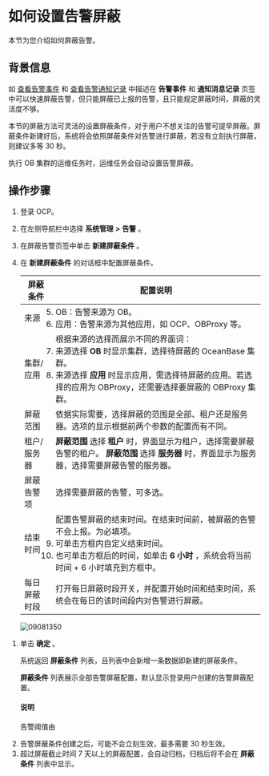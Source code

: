 如何设置告警屏蔽
=============================

本节为您介绍如何屏蔽告警。

背景信息
-------------------------

如 [查看告警事件](../../3.ob-cloud-platform/9.use-alert-management/12.view-alert-events.md) 和 [查看告警通知记录](../../3.ob-cloud-platform/9.use-alert-management/13.view-alert-notification-records.md) 中描述在 **告警事件** 和 **通知消息记录** 页签中可以快速屏蔽告警，但只能屏蔽已上报的告警，且只能规定屏蔽时间，屏蔽的灵活度不够。

本节的屏蔽方法可灵活的设置屏蔽条件，对于用户不想关注的告警可提早屏蔽。屏蔽条件新建好后，系统将会依照屏蔽条件对告警进行屏蔽，若没有立刻执行屏蔽，则建议多等 30 秒。

执行 OB 集群的运维任务时，运维任务会自动设置告警屏蔽。

操作步骤
-------------------------

1. 登录 OCP。



2. 在左侧导航栏中选择 **系统管理** **\>** **告警** 。



3. 在屏蔽告警页签中单击 **新建屏蔽条件** 。



4. 在 **新建屏蔽条件** 的对话框中配置屏蔽条件。



   |  屏蔽条件  |                                                                                                                  配置说明                                                                                                                  |
   |--------|----------------------------------------------------------------------------------------------------------------------------------------------------------------------------------------------------------------------------------------|
   | 来源     | <li>OB：告警来源为 OB。   </li> <li> 应用：告警来源为其他应用，如 OCP、OBProxy 等。  </li>                                                                                                   |
   | 集群/应用  | 根据来源的选择而展示不同的界面词： <li>来源选择 **OB** 时显示集群，选择待屏蔽的 OceanBase 集群。  </li> <li> 来源选择 **应用** 时显示应用，需选择待屏蔽的应用。若选择的应用为 OBProxy，还需要选择要屏蔽的 OBProxy 集群。 </li>   |
   | 屏蔽范围   | 依据实际需要，选择屏蔽的范围是全部、租户还是服务器。选项的显示根据前两个参数的配置而有不同。                                                                                                                                                                                         |
   | 租户/服务器 | **屏蔽范围** 选择 **租户** 时，界面显示为租户，选择需要屏蔽告警的租户。 **屏蔽范围** 选择 **服务器** 时，界面显示为服务器，选择需要屏蔽告警的服务器。                                                                                                                                 |
   | 屏蔽告警项  | 选择需要屏蔽的告警，可多选。                                                                                                                                                                                                                         |
   | 结束时间   | 配置告警屏蔽的结束时间。在结束时间前，被屏蔽的告警不会上报。为必填项。  <li> 可单击方框内自定义结束时间。   </li> <li> 也可单击方框后的时间，如单击 **6 小时** ，系统会将当前时间 + 6 小时填充到方框中。  </li>                        |
   | 每日屏蔽时段 | 打开每日屏蔽时段开关，并配置开始时间和结束时间，系统会在每日的该时间段内对告警进行屏蔽。                                                                                                                                                                                           |



   ![09081350](https://help-static-aliyun-doc.aliyuncs.com/assets/img/zh-CN/5997381361/p324598.png)





<!-- -->

1. 单击 **确定** 。

   系统返回 **屏蔽条件** 列表，且列表中会新增一条数据即新建的屏蔽条件。

   **屏蔽条件** 列表展示全部告警屏蔽配置，默认显示登录用户创建的告警屏蔽配置。

     <main id="notice" type='explain'><h4>说明</h4><p>告警阈值由 <li>告警屏蔽条件创建之后，可能不会立刻生效，最多需要 30 秒生效。</li><li> 超过屏蔽截止时间 7 天以上的屏蔽配置，会自动归档，归档后将不会在 <b>屏蔽条件</b> 列表中显示。</li></p></main>










